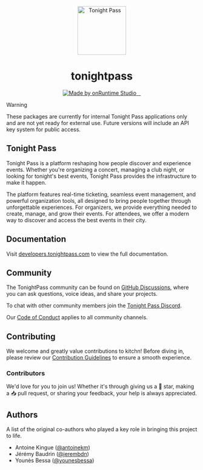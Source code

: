 <div align="center">
  <a href="https://tonightpass.com">
    <img src="https://tonightpass.com/static/images/favicon/android-chrome-512x512.png" alt="Tonight Pass" height="128" />
  </a>
  <h1>tonightpass</h1>
  <a aria-label="onRuntime Studio" href="https://onruntime.com">
    <img src="https://img.shields.io/badge/MADE%20BY%20ONRUNTIME-000.svg?style=for-the-badge&labelColor=000" alt="Made by onRuntime Studio">
  </a>
  <a aria-label="NPM version" href="https://www.npmjs.com/package/tonightpass">
    <img alt="" src="https://img.shields.io/npm/v/tonightpass.svg?style=for-the-badge&labelColor=000000">
  </a>
  <a aria-label="License" href="https://github.com/tonightpass/tonightpass/blob/master/LICENSE">
    <img alt="" src="https://img.shields.io/npm/l/next.svg?style=for-the-badge&labelColor=000000">
  </a>
  <a aria-label="Discord" href="https://discord.gg/VvvAkPqQ98">
    <img alt="" src="https://img.shields.io/discord/829290979092856833?label=Discord&style=for-the-badge&labelColor=000000&logo=discord&logoColor=white&logoWidth=20">
  </a>
</div>

> [!WARNING]
> These packages are currently for internal Tonight Pass applications only and are not yet ready for external use. Future versions will include an API key system for public access.

## Tonight Pass

Tonight Pass is a platform reshaping how people discover and experience events. Whether you're organizing a concert, managing a club night, or looking for tonight's best events, Tonight Pass provides the infrastructure to make it happen.

The platform features real-time ticketing, seamless event management, and powerful organization tools, all designed to bring people together through unforgettable experiences. For organizers, we provide everything needed to create, manage, and grow their events. For attendees, we offer a modern way to discover and access the best events in their city.

## Documentation

Visit [developers.tonightpass.com](https://developers.tonightpass.com) to view the full documentation.

## Community

The TonightPass community can be found on [GitHub Discussions](https://github.com/tonightpass/discussions), where you can ask questions, voice ideas, and share your projects.

To chat with other community members join the [Tonight Pass Discord](https://discord.gg/VvvAkPqQ98).

Our [Code of Conduct](https://docs.onruntime.com/contributing/code-of-conduct) applies to all community channels.

## Contributing

We welcome and greatly value contributions to kitchn! Before diving in, please review our [Contribution Guidelines](https://kitchn.tonightpass.com/docs/contributing) to ensure a smooth experience.

### Contributors

We'd love for you to join us! Whether it's through giving us a 🌟 star, making a 📥 pull request, or sharing your feedback, your help is always appreciated.

## Authors

A list of the original co-authors who played a key role in bringing this project to life.

- Antoine Kingue ([@antoinekm](https://github.com/antoinekm))
- Jérémy Baudrin ([@jerembdn](https://github.com/jerembdn))
- Younès Bessa ([@younesbessa](https://github.com/younesbessa))
